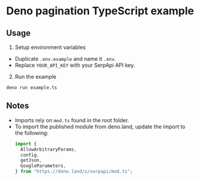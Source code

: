 # Deno pagination TypeScript example

## Usage

1. Setup environment variables

- Duplicate `.env.example` and name it `.env`.
- Replace `YOUR_API_KEY` with your SerpApi API key.

2. Run the example

```
deno run example.ts
```

## Notes

- Imports rely on `mod.ts` found in the root folder.
- To import the published module from deno.land, update the import to the
  following:
  ```ts
  import {
    AllowArbitraryParams,
    config,
    getJson,
    GoogleParameters,
  } from "https://deno.land/x/serpapi/mod.ts";
  ```
